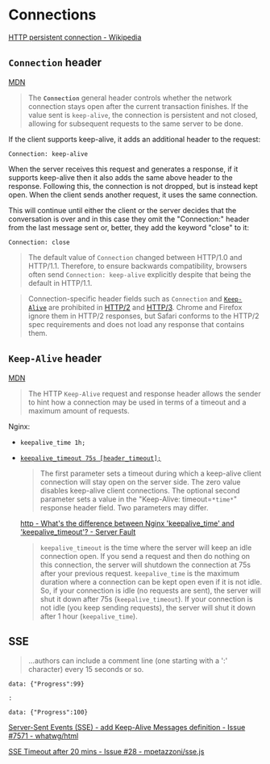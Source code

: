 # Connections
[HTTP persistent connection - Wikipedia](https://en.wikipedia.org/wiki/HTTP_persistent_connection)

## `Connection` header
[MDN](https://developer.mozilla.org/en-US/docs/Web/HTTP/Headers/Connection)

> The **`Connection`** general header controls whether the network connection stays open after the current transaction finishes. If the value sent is `keep-alive`, the connection is persistent and not closed, allowing for subsequent requests to the same server to be done.

If the client supports keep-alive, it adds an additional header to the request:
```http
Connection: keep-alive
```
When the server receives this request and generates a response, if it supports keep-alive then it also adds the same above header to the response. Following this, the connection is not dropped, but is instead kept open. When the client sends another request, it uses the same connection.

This will continue until either the client or the server decides that the conversation is over and in this case they omit the "Connection:" header from the last message sent or, better, they add the keyword "close" to it:
```http
Connection: close
```

> The default value of `Connection` changed between HTTP/1.0 and HTTP/1.1. Therefore, to ensure backwards compatibility, browsers often send `Connection: keep-alive` explicitly despite that being the default in HTTP/1.1.

> Connection-specific header fields such as `Connection` and [`Keep-Alive`](https://developer.mozilla.org/en-US/docs/Web/HTTP/Headers/Keep-Alive) are prohibited in [HTTP/2](https://httpwg.org/specs/rfc9113.html#ConnectionSpecific) and [HTTP/3](https://httpwg.org/specs/rfc9114.html#header-formatting). Chrome and Firefox ignore them in HTTP/2 responses, but Safari conforms to the HTTP/2 spec requirements and does not load any response that contains them.

## `Keep-Alive` header
[MDN](https://developer.mozilla.org/en-US/docs/Web/HTTP/Reference/Headers/Keep-Alive)

> The HTTP `Keep-Alive` request and response header allows the sender to hint how a connection may be used in terms of a timeout and a maximum amount of requests.

Nginx:
- `keepalive_time 1h;`
- [`keepalive_timeout 75s [header_timeout];`](https://nginx.org/en/docs/http/ngx_http_core_module.html#keepalive_timeout)
  
  > The first parameter sets a timeout during which a keep-alive client connection will stay open on the server side. The zero value disables keep-alive client connections. The optional second parameter sets a value in the "Keep-Alive: timeout=`*time*`" response header field. Two parameters may differ.

  [http - What's the difference between Nginx 'keepalive\_time' and 'keepalive\_timeout'? - Server Fault](https://serverfault.com/questions/1121478/whats-the-difference-between-nginx-keepalive-time-and-keepalive-timeout)
  > `keepalive_timeout` is the time where the server will keep an idle connection open. If you send a request and then do nothing on this connection, the server will shutdown the connection at 75s after your previous request. `keepalive_time` is the maximum duration where a connection can be kept open even if it is not idle. So, if your connection is idle (no requests are sent), the server will shut it down after 75s (`keepalive_timeout`). If your connection is not idle (you keep sending requests), the server will shut it down after 1 hour (`keepalive_time`).

## SSE
> ...authors can include a comment line (one starting with a ':' character) every 15 seconds or so.

```http
data: {"Progress":99}

:

data: {"Progress":100}

```

[Server-Sent Events (SSE) - add Keep-Alive Messages definition - Issue #7571 - whatwg/html](https://github.com/whatwg/html/issues/7571)

[SSE Timeout after 20 mins - Issue #28 - mpetazzoni/sse.js](https://github.com/mpetazzoni/sse.js/issues/28)
